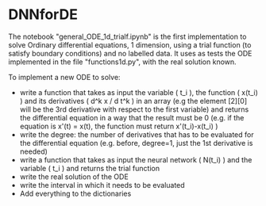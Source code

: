 # DNNforDE

The notebook "general_ODE_1d_trialf.ipynb" is the first implementation to solve Ordinary differential equations, 1 dimension, using a trial function (to satisfy boundary conditions) and no labelled data.
It uses as tests the ODE implemented in the file "functions1d.py", with the real solution known.

To implement a new ODE to solve:
* write a function that takes as input the variable ( t_i ), the function ( x(t_i) ) and its derivatives ( d^k x / d t^k ) in an array (e.g the element [2][0] will be the 3rd derivative with respect to the first variable) and returns the differential equation in a way that the result must be 0 (e.g. if the equation is x'(t) = x(t), the function must return x'(t_i)-x(t_i) )
* write the degree: the number of derivatives that has to be evaluated for the differential equation (e.g. before, degree=1, just the 1st derivative is needed)
* write a function that takes as input the neural network ( N(t_i) ) and the variable ( t_i ) and returns the trial function
* write the real solution of the ODE
* write the interval in which it needs to be evaluated
* Add everything to the dictionaries
